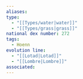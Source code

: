 ```yaml
---
aliases: 
type:
  - "[[Types/water|water]]"
  - "[[Types/grass|grass]]"
national dex number: 272
tags:
  - Hoenn
evolution line:
  - "[[Lotad|Lotad]]"
  - "[[Lombre|Lombre]]"
associated: 
---
```


